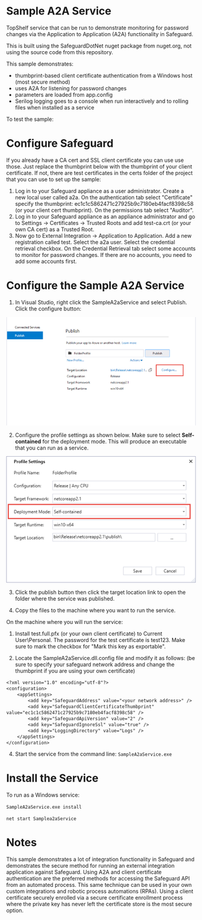 Sample A2A Service
==================

TopShelf service that can be run to demonstrate monitoring for password changes via the Application to Application (A2A) functionality in Safeguard.

This is built using the SafeguardDotNet nuget package from nuget.org, not using the source code from
this repository.

This sample demonstrates:

- thumbprint-based client certificate authentication from a Windows host (most secure method)
- uses A2A for listening for password changes
- parameters are loaded from app.config
- Serilog logging goes to a console when run interactively and to rolling files when installed as a service


To test the sample:

Configure Safeguard
===================

If you already have a CA cert and SSL client certificate you can use use those. Just replace the thumbprint below with the thumbprint of your client certificate. If not, there are test certificates in the certs folder of the project that you can use to set up the sample:

1. Log in to your Safeguard appliance as a user administrator. Create a new local user called a2a. On the authentication tab select "Certificate" specify the thumbprint: ec1c1c5862471c27925b9c7180eb4facf8398c58 (or your client cert thumbprint). On the permissions tab select "Auditor".
2. Log in to your Safeguard appliance as an appliance administrator and go to Settings -> Certificates -> Trusted Roots and add test-ca.crt (or your own CA cert) as a Trusted Root.
3. Now go to External Integration -> Application to Application. Add a new registration called test. Select the a2a user. Select the  credential retrieval checkbox. On the Credential Retrieval tab select some accounts to monitor for password changes. If there are no accounts, you need to add some accounts first.
 

Configure the Sample A2A Service
================================
1. In Visual Studio, right click the SampleA2aService and select Publish. Click the configure button:

![Publish Settings](help/i1.png)

2. Configure the profile settings as shown below. Make sure to select **Self-contained** for the deployment mode. This will produce an executable that you can run as a service.

![Publish Profile Settings](help/i2.png)

3. Click the publish button then click the target location link to open the folder where the service was published.

4. Copy the files to the machine where you want to run the service. 

On the machine where you will run the service:

1. Install test.full.pfx (or your own client certificate) to Current User\Personal. The password for the test certificate is test123. Make sure to mark the checkbox for "Mark this key as exportable". 

2. Locate the SampleA2aService.dll.config file and modify it as follows: (be sure to specify your safeguard network address and change the thumbprint if you are using your own certificate)

```
<?xml version="1.0" encoding="utf-8"?>
<configuration>
    <appSettings>
        <add key="SafeguardAddress" value="<your network address>" />
        <add key="SafeguardClientCertificateThumbprint" value="ec1c1c5862471c27925b9c7180eb4facf8398c58" />
        <add key="SafeguardApiVersion" value="2" />
        <add key="SafeguardIgnoreSsl" value="true" />
        <add key="LoggingDirectory" value="Logs" />
    </appSettings>
</configuration>
```
4. Start the service from the command line: `SampleA2aService.exe`

Install the Service
===================

To run as a Windows service:

`SampleA2aService.exe install`

`net start Samplea2aService`

Notes
=====

This sample demonstrates a lot of integration functionality in Safeguard and demonstrates the secure
method for running an external integration application against Safeguard.  Using A2A and client
certificate authentication are the preferred methods for accessing the Safeguard API from an automated
process.  This same technique can be used in your own custom integrations and robotic process automations
(RPAs).  Using a client certificate securely enrolled via a secure certificate enrollment process where
the private key has never left the certificate store is the most secure option.
